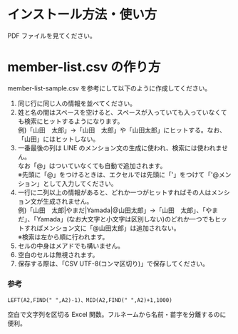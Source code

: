 # インストール方法・使い方

PDF ファイルを見てください。

# member-list.csv の作り方

member-list-sample.csv を参考にして以下のように作成してください。

1. 同じ行に同じ人の情報を並べてください。
2. 姓と名の間はスペースを空けると、スペースが入っていても入っていなくても検索にヒットするようになります。  
   例)「山田　太郎」->「山田　太郎」や「山田太郎」にヒットする。なお、「山田」にはヒットしない。
3. 一番最後の列は LINE のメンション文の生成に使われ、検索には使われません。  
   なお「@」はついていなくても自動で追加されます。  
   ※先頭に「@」をつけるときは、エクセルでは先頭に「'」をつけて「'@メンション」として入力してください。
4. 一行に二列以上の情報があると、どれか一つがヒットすればその人はメンション文が生成されません。  
   例)「山田　太郎|やまだ|Yamada|@山田太郎」->「山田　太郎」、「やまだ」、「Yamada」(なお大文字と小文字は区別しない)のどれか一つでもヒットすればメンション文に「@山田太郎」は追加されない。  
   ※検索は左から順に行われます。
5. セルの中身はメアドでも構いません。
6. 空白のセルは無視されます。
7. 保存する際は、「CSV UTF-8(コンマ区切り)」で保存してください。

### 参考

```
LEFT(A2,FIND(" ",A2)-1)、MID(A2,FIND(" ",A2)+1,1000)
```

空白で文字列を区切る Excel 関数。フルネームから名前・苗字を分離するのに便利。
